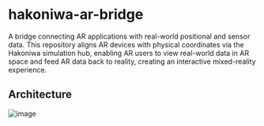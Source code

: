 # hakoniwa-ar-bridge
A bridge connecting AR applications with real-world positional and sensor data. This repository aligns AR devices with physical coordinates via the Hakoniwa simulation hub, enabling AR users to view real-world data in AR space and feed AR data back to reality, creating an interactive mixed-reality experience.

## Architecture

![image](https://github.com/user-attachments/assets/5de2f38b-1acd-4c2f-b386-d9edc2073b80)

